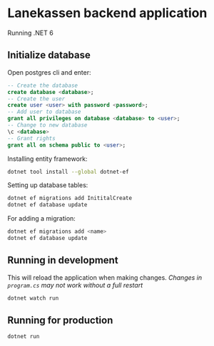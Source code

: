 # Lanekassen backend application

Running .NET 6

## Initialize database

Open postgres cli and enter:

```sql
-- Create the database
create database <database>;
-- Create the user
create user <user> with password <password>;
-- Add user to database
grant all privileges on database <database> to <user>;
-- Change to new database 
\c <database>
-- Grant rights
grant all on schema public to <user>;
```

Installing entity framework:

```bash
dotnet tool install --global dotnet-ef
```

Setting up database tables:

```bash
dotnet ef migrations add InititalCreate
dotnet ef database update 
```

For adding a migration:

```bash
dotnet ef migrations add <name>
dotnet ef database update 
```

## Running in development

This will reload the application when making changes. *Changes in `program.cs` may not work without a full restart*

```bash
dotnet watch run
```

## Running for production

```bash
dotnet run
```
